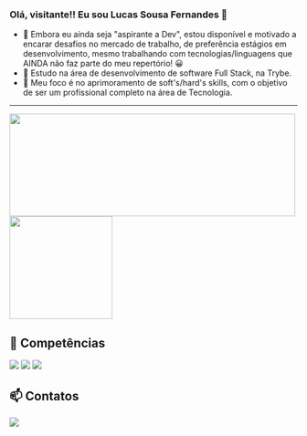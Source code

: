 ### Olá, visitante!! Eu sou Lucas Sousa Fernandes 👋
- 🔭 Embora eu ainda seja "aspirante a Dev", estou disponível e motivado a encarar desafios no mercado de trabalho, de preferência estágios em desenvolvimento, mesmo trabalhando com tecnologias/linguagens que AINDA não faz parte do meu repertório! 😀
- 🌱 Estudo na área de desenvolvimento de software Full Stack, na Trybe.
- 💬 Meu foco é no aprimoramento de soft's/hard's skills, com o objetivo de ser um profissional completo na área de Tecnologia.
<hr>
<div>
<img width='500px' height="180em" src="https://github-readme-stats.vercel.app/api?username=lucas-fer&show_icons=true&theme=tokyonight"/>
<img height="180em" src="https://github-readme-stats.vercel.app/api/top-langs/?username=lucas-fer&theme=tokyonight&layout=compact)](https://github.com/anuraghazra/github-readme-stats"/>
</div>
<div>
  <h2>🚀 Competências</h2>
  <img src='https://img.shields.io/badge/CSS3-1572B6?style=for-the-badge&logo=css3&logoColor=white'>
  <img src='https://img.shields.io/badge/HTML5-E34F26?style=for-the-badge&logo=html5&logoColor=white0'>
  <img src='https://img.shields.io/badge/JavaScript-F7DF1E?style=for-the-badge&logo=javascript&logoColor=black'>
</div>
<div>
   <h2>📫 Contatos</h2>
   <a href="https://www.linkedin.com/in/lucas-sfer/" target="_blank">
   <img src="https://img.shields.io/badge/LinkedIn-0077B5?style=for-the-badge&logo=linkedin&logoColor=white" target="_blank"/></a>
  </div>
